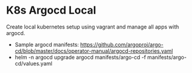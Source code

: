 # K8s Argocd Local
Create local kubernetes setup using vagrant and manage all apps with argocd.
- Sample argocd manifests: https://github.com/argoproj/argo-cd/blob/master/docs/operator-manual/argocd-repositories.yaml
- helm -n argocd upgrade argocd manifests/argo-cd -f manifests/argo-cd/values.yaml
